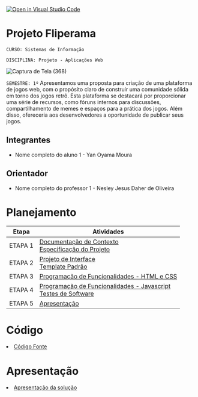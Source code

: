 [![Open in Visual Studio Code](https://classroom.github.com/assets/open-in-vscode-718a45dd9cf7e7f842a935f5ebbe5719a5e09af4491e668f4dbf3b35d5cca122.svg)](https://classroom.github.com/online_ide?assignment_repo_id=12241220&assignment_repo_type=AssignmentRepo)
# Projeto Fliperama

`CURSO: Sistemas de Informação`

`DISCIPLINA: Projeto - Aplicações Web`

![Captura de Tela (368)](https://github.com/ICEI-PUC-Minas-PMV-SI/pmv-si-2023-2-pe5-t4-t5-grp06/assets/127222225/81399b30-8486-4ef8-b9d9-4e6932c6719f)

`SEMESTRE: 1º`
Apresentamos uma proposta para criação de uma plataforma de jogos web, com o propósito claro de construir uma comunidade sólida em torno dos jogos retrô. Esta plataforma se destacará por proporcionar uma série de recursos, como fóruns internos para discussões, compartilhamento de memes e espaços para a prática dos jogos. Além disso, ofereceria aos desenvolvedores a oportunidade de publicar seus jogos. 

## Integrantes

* Nome completo do aluno 1 - Yan Oyama Moura

## Orientador

* Nome completo do professor 1 - Nesley Jesus Daher de Oliveira 

# Planejamento

| Etapa         | Atividades |
|  :----:   | ----------- |
| ETAPA 1         |[Documentação de Contexto](docs/context.md) <br> [Especificação do Projeto](docs/especification.md) |
| ETAPA 2         |[Projeto de Interface](docs/interface.md) <br> [Template Padrão](docs/template.md) |
| ETAPA 3         |[Programação de Funcionalidades - HTML e CSS](docs/development.md) |
| ETAPA 4        |[Programação de Funcionalidades - Javascript](docs/development.md) <br> [Testes de Software ](docs/tests.md) |
| ETAPA 5         | [Apresentação](presentation/README.md) |

# Código

<li><a href="src/README.md"> Código Fonte</a></li>

# Apresentação

<li><a href="presentation/README.md"> Apresentação da solução</a></li>

